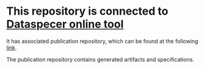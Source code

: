 # This repository is connected to [Dataspecer online tool](http://localhost:5174)

It has associated publication repository, which can be found at the following [link](https://github.com/RadStr-bot/0749c376-e128-476d-aac6-bde72a50378c-publication-repo).

The publication repository contains generated artifacts and specifications.